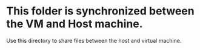 # This folder is synchronized between the VM and Host machine.

Use this directory to share files between the host and virtual machine.
